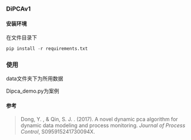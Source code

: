 ### DiPCAv1

#### 安装环境

在文件目录下 

~~~python
pip install -r requirements.txt
~~~

### 使用

data文件夹下为所用数据

Dipca_demo.py为案例

#### 参考

> Dong, Y. , & Qin, S. J. . (2017). A novel dynamic pca algorithm for dynamic data modeling and process monitoring. *Journal of Process Control*, S095915241730094X.

